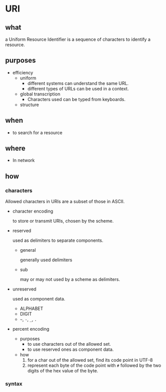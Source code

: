 # URI

## what

a Uniform Resource Identifier is a sequence of characters to identify a resource.

## purposes

- efficiency
    - uniform
        - different systems can understand the same URL.
        - different types of URLs can be used in a context.
    - global transcription
        - Characters used can be typed from keyboards.
    - structure

## when

- to search for a resource

## where

- In network

## how

### characters

Allowed characters in URIs are a subset of those in ASCII.
- character encoding

    to store or transmit URIs, chosen by the scheme.
- reserved

    used as delimiters to separate components.
    - general

        generally used delimiters
    - sub

        may or may not used by a scheme as delimiters.
- unreserved

    used as component data.
    - ALPHABET
    - DIGIT
    - `~`, `-`, `_`, `.`
- percent encoding
    - purposes
        - to use characters out of the allowed set.
        - to use reserved ones as component data.
    - how
        1. for a char out of the allowed set, find its code point in UTF-8
        2. represent each byte of the code point with `#` followed by the two digits of the hex value of the byte. 

### syntax